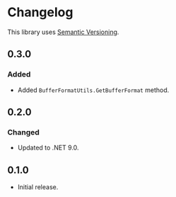 ﻿# Changelog

This library uses [Semantic Versioning](https://semver.org/spec/v2.0.0.html).

## 0.3.0

### Added

- Added `BufferFormatUtils.GetBufferFormat` method.

## 0.2.0

### Changed

- Updated to .NET 9.0.

## 0.1.0

- Initial release.
